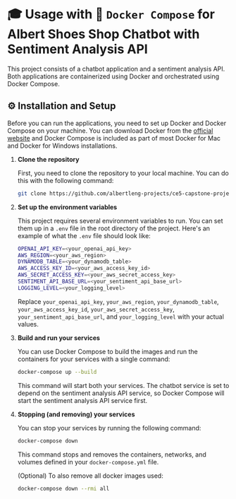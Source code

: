 # 🎓 Usage with 🐳 `Docker Compose` for Albert Shoes Shop Chatbot with Sentiment Analysis API

This project consists of a chatbot application and a sentiment analysis API.
Both applications are containerized using Docker and orchestrated using Docker
Compose.

## ⚙️ Installation and Setup

Before you can run the applications, you need to set up Docker and Docker
Compose on your machine. You can download Docker from
the [official website](https://www.docker.com/products/docker-desktop) and
Docker Compose is included as part of most Docker for Mac and Docker for Windows
installations.

1. **Clone the repository**

   First, you need to clone the repository to your local machine. You can do
   this with the following command:

   ```bash
   git clone https://github.com/albertleng-projects/ce5-capstone-project.git
   ```

2. **Set up the environment variables**

   This project requires several environment variables to run. You can set them
   up in a `.env` file in the root directory of the project. Here's an example
   of what the `.env` file should look like:

   ```bash
   OPENAI_API_KEY=<your_openai_api_key>
   AWS_REGION=<your_aws_region>
   DYNAMODB_TABLE=<your_dynamodb_table>
   AWS_ACCESS_KEY_ID=<your_aws_access_key_id>
   AWS_SECRET_ACCESS_KEY=<your_aws_secret_access_key>
   SENTIMENT_API_BASE_URL=<your_sentiment_api_base_url>
   LOGGING_LEVEL=<your_logging_level>
   ```

   Replace `your_openai_api_key`, `your_aws_region`, `your_dynamodb_table`,
   `your_aws_access_key_id`, `your_aws_secret_access_key`, `your_sentiment_api_base_url`,
   and `your_logging_level` with your actual values.


3. **Build and run your services**

   You can use Docker Compose to build the images and run the containers for
   your services with a single command:

   ```bash
   docker-compose up --build
   ```

   This command will start both your services. The chatbot service is set to
   depend on the sentiment analysis API service, so Docker Compose will start
   the sentiment analysis API service first.


4. **Stopping (and removing) your services**

   You can stop your services by running the following command:

   ```bash
   docker-compose down
   ```

   This command stops and removes the containers, networks, and volumes defined
   in your `docker-compose.yml` file.  

   (Optional) To also remove all docker images used:

   ```bash
   docker-compose down --rmi all
   ```